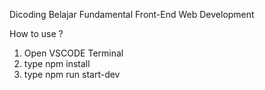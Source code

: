 Dicoding Belajar Fundamental Front-End Web Development

How to use ?

1. Open VSCODE Terminal
2. type npm install
3.  type npm run start-dev
